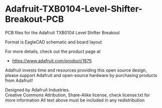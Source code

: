 # Adafruit-TXB0104-Level-Shifter-Breakout-PCB
PCB files for the Adafruit TXB0104 Level Shifter Breakout

Format is EagleCAD schematic and board layout

For more details, check out the product page at

   * https://www.adafruit.com/product/1875

Adafruit invests time and resources providing this open source design, 
please support Adafruit and open-source hardware by purchasing 
products from Adafruit!

Designed by Adafruit Industries.  
Creative Commons Attribution, Share-Alike license, check license.txt for more information
All text above must be included in any redistribution